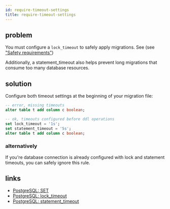 ```yaml
---
id: require-timeout-settings
title: require-timeout-settings
---
```


## problem

You must configure a `lock_timeout` to safely apply migrations. See (see ["Safety requirements"](./safe_migrations.md#safety-requirements))

Additionally, a statement_timeout also helps prevent long migrations that consume too many database resources.

## solution

Configure both timeout settings at the beginning of your migration file:

```sql
-- error, missing timeouts
alter table t add column c boolean;
```

```sql
-- ok, timeouts configured before ddl operations
set lock_timeout = '1s';
set statement_timeout = '5s';
alter table t add column c boolean;
```

### alternatively

If you're database connection is already configured with lock and statement
timeouts, you can safely ignore this rule.

## links

- [PostgreSQL: SET](https://www.postgresql.org/docs/current/sql-set.html)
- [PostgreSQL: lock_timeout](https://www.postgresql.org/docs/current/runtime-config-client.html#GUC-LOCK-TIMEOUT)
- [PostgreSQL: statement_timeout](https://www.postgresql.org/docs/current/runtime-config-client.html#GUC-STATEMENT-TIMEOUT)
